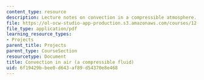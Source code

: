 ```yaml
---
content_type: resource
description: Lecture notes on convection in a compressible atmosphere.
file: https://ol-ocw-studio-app-production.s3.amazonaws.com/courses/12-307-weather-and-climate-laboratory-spring-2009/6f19429bbee0d643af89d54370e8e468_convection_n_air.pdf
file_type: application/pdf
learning_resource_types:
- Projects
parent_title: Projects
parent_type: CourseSection
resourcetype: Document
title: Convection in air (a compressible fluid)
uid: 6f19429b-bee0-d643-af89-d54370e8e468
---
```

